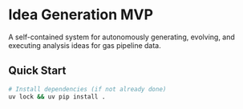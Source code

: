# Idea Generation MVP

A self-contained system for autonomously generating, evolving, and executing analysis ideas for gas pipeline data.

## Quick Start

```bash
# Install dependencies (if not already done)
uv lock && uv pip install .
```
